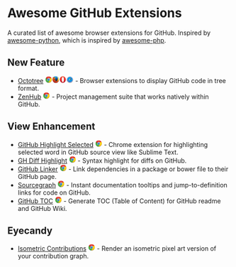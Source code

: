 # Awesome GitHub Extensions

A curated list of awesome browser extensions for GitHub. Inspired by [awesome-python](https://github.com/vinta/awesome-python), which is inspired by [awesome-php](https://github.com/ziadoz/awesome-php).

## New Feature

* [Octotree](https://github.com/buunguyen/octotree) <a href="https://github.com/buunguyen/octotree"><img alt="Support Chrome" src="icons/Chrome.png" width="16"><img alt="Support Firefox" src="icons/Firefox.png" width="16"><img alt="Support Opera" src="icons/Opera.png" width="16"><img alt="Support Safari" src="icons/Safari.png" width="16"></a> - Browser extensions to display GitHub code in tree format.
* [ZenHub](https://www.zenhub.io) <a href="https://www.zenhub.io"><img alt="Support Chrome" src="icons/Chrome.png" width="16"></a> - Project management suite that works natively within GitHub.

## View Enhancement

* [GitHub Highlight Selected](https://github.com/Nuclides/github-highlight-selected) <a href="https://github.com/Nuclides/github-highlight-selected"><img alt="Support Chrome" src="icons/Chrome.png" width="16"></a> - Chrome extension for highlighting selected word in GitHub source view like Sublime Text.
* [GH Diff Highlight](https://github.com/danielribeiro/github-diff-highlight-extension) <a href="https://github.com/danielribeiro/github-diff-highlight-extension"><img alt="Support Chrome" src="icons/Chrome.png" width="16"></a> - Syntax highlight for diffs on GitHub.
* [GitHub Linker](https://github.com/stefanbuck/github-linker) <a href="https://github.com/stefanbuck/github-linker"><img alt="Support Chrome" src="icons/Chrome.png" width="16"></a> - Link dependencies in a package or bower file to their GitHub page.
* [Sourcegraph](https://chrome.google.com/webstore/detail/sourcegraph/dgjhfomjieaadpoljlnidmbgkdffpack) <a href="https://chrome.google.com/webstore/detail/sourcegraph/dgjhfomjieaadpoljlnidmbgkdffpack"><img alt="Support Chrome" src="icons/Chrome.png" width="16"></a> - Instant documentation tooltips and jump-to-definition links for code on GitHub.
* [GitHub TOC](https://github.com/summerblue/github-toc) <a href="https://github.com/summerblue/github-toc"><img alt="Support Chrome" src="icons/Chrome.png" width="16"></a> - Generate TOC (Table of Content) for GitHub readme and GitHub Wiki.

## Eyecandy

* [Isometric Contributions](https://github.com/jasonlong/isometric-contributions) <a href="https://github.com/jasonlong/isometric-contributions"><img alt="Support Chrome" src="icons/Chrome.png" width="16"></a> - Render an isometric pixel art version of your contribution graph.


